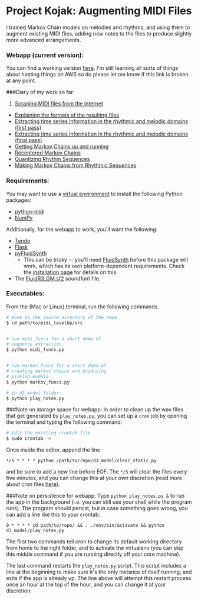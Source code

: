 # Project Kojak: Augmenting MIDI Files

I trained Markov Chain models on melodies and rhythms, and using them to augment existing MIDI files, adding new notes to the files to produce slightly more advanced arrangements.

### Webapp (current version):
You can find a working version [here](http://bit.ly/1Od5Qnh). I'm still learning all sorts of things about hosting things on AWS so do please let me know if this link is broken at any point.

###Diary of my work so far:

1. [Scraping MIDI files from the internet](./diary/scraper.ipynb) 
- [Explaining the formats of the resulting files](./diary/flattening_tracks.ipynb)
- [Extracting time series information in the rhythmic and melodic domains (first pass)](./diary/getting_melodies_and_rhythms.ipynb)
- [Extracting time series information in the rhythmic and melodic domains (final pass)](./diary/getting_melodies_and_rhythms_optimized.ipynb)
- [Getting Markov Chains up and running](./diary/markov_chains.ipynb)
- [Recentered Markov Chains](./diary/markov_chains_generalized.ipynb)
- [Quantizing Rhythm Sequences](./diary/quantizing_rhythms.ipynb)
- [Making Markov Chains from Rhythmic Sequences](./diary/markov_chains_for_rhythm.ipynb)

### Requirements:
You may want to use a [virtual environment](https://virtualenv.readthedocs.org/en/latest/) to install the following Python packages: 

- [python-midi](https://github.com/vishnubob/python-midi)
- [NumPy](http://www.numpy.org)

Additionally, for the webapp to work, you'll want the following:

- [Tendo](https://pypi.python.org/pypi/tendo)
- [Flask](http://flask.pocoo.org/)
- [pyFluidSynth](https://pypi.python.org/pypi/pyFluidSynth)
	- This can be tricky -- you'll need [FluidSynth](http://www.fluidsynth.org/) before this package will work, which has its own platform-dependent requirements. Check the [installation page](http://sourceforge.net/p/fluidsynth/wiki/BuildingWithCMake/) for details on this.
- The [FluidR3_GM.sf2](https://github.com/urish/cinto/blob/master/media/FluidR3%20GM.sf2) soundfont file.

### Executables:
From the (Mac or Linux) terminal, run the following commands.
 
```bash
# move to the source directory of the repo
$ cd path/to/midi_levelUp/src


# run midi_funcs for a short demo of 
# sequence extraction
$ python midi_funcs.py


# run markov_funcs for a short demo of 
# creating markov chains and producing
# pickled models
$ python markov_funcs.py

# in d3_model folder:
$ python play_notes.py
```
	
###Note on storage space for webapp: 
In order to clean up the wav files that get generated by `play_notes.py`, you can set up a `cron` job by opening the terminal and typing the following command: 
	
```bash
# Edit the existing crontab file
$ sudo crontab -e
```
	
Once inside the editor, append the line 
	
```emacs
*/5 * * * * python /path/to/repo/d3_model/clear_static.py
```
and be sure to add a new line before EOF. The `*/5` will clear the files every five minutes, and you can change this at your own discretion (read more about cron files [here](http://www.unixgeeks.org/security/newbie/unix/cron-1.html)).

###Note on persistence for webapp:
Type `python play_notes.py &` to run the app in the background (i.e. you can still use your shell while the program runs). The program should persist, but in case something goes wrong, you can add a line like this to your crontab: 

```
0 * * * * cd path/to/repo/ && . ./env/bin/activate && python d3_model/play_notes.py
```

The first two commands tell cron to change its default working directory from home to the right folder, and to activate the virtualenv (you can skip this middle command if you are running directly off your core machine). 

The last command restarts the `play_notes.py` script. This script includes a line at the beginning to make sure it's the only instance of itself running, and exits if the app is already up. The line above will attempt this restart process once an hour at the top of the hour, and you can change it at your discretion.